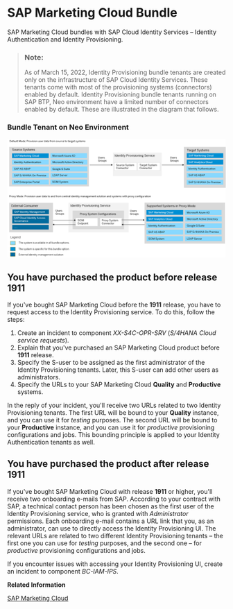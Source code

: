 <!-- loiofbd2081a6052402ab3f03fff2c30834a -->

# SAP Marketing Cloud Bundle

SAP Marketing Cloud bundles with SAP Cloud Identity Services – Identity Authentication and Identity Provisioning.



> ### Note:  
> As of March 15, 2022, Identity Provisioning bundle tenants are created only on the infrastructure of SAP Cloud Identity Services. These tenants come with most of the provisioning systems \(connectors\) enabled by default. Identity Provisioning bundle tenants running on SAP BTP, Neo environment have a limited number of connectors enabled by default. These are illustrated in the diagram that follows.



### Bundle Tenant on Neo Environment

![](images/IPS_Marketing_Bundle_00a6d28.png)



<a name="loiofbd2081a6052402ab3f03fff2c30834a__section_cbp_v4d_mjb"/>

## You have purchased the product before release 1911

If you've bought SAP Marketing Cloud before the **1911** release, you have to request access to the Identity Provisioning service. To do this, follow the steps:

1.  Create an incident to component *XX-S4C-OPR-SRV* \(*S/4HANA Cloud service requests*\).
2.  Explain that you've purchased an SAP Marketing Cloud product before **1911** release.
3.  Specify the S-user to be assigned as the first administrator of the Identity Provisioning tenants. Later, this S-user can add other users as administrators.
4.  Specify the URLs to your SAP Marketing Cloud **Quality** and **Productive** systems.

In the reply of your incident, you'll receive two URLs related to two Identity Provisioning tenants. The first URL will be bound to your **Quality** instance, and you can use it for *testing* purposes. The second URL will be bound to your **Productive** instance, and you can use it for *productive* provisioning configurations and jobs. This bounding principle is applied to your Identity Authentication tenants as well.



<a name="loiofbd2081a6052402ab3f03fff2c30834a__section_ebp_v4d_mjb"/>

## You have purchased the product after release 1911

If you've bought SAP Marketing Cloud with release **1911** or higher, you'll receive two onboarding e-mails from SAP. According to your contract with SAP, a technical contact person has been chosen as the first user of the Identity Provisioning service, who is granted with *Administrator* permissions. Each onboarding e-mail contains a URL link that you, as an administrator, can use to directly access the Identity Provisioning UI. The relevant URLs are related to two different Identity Provisioning tenants – the first one you can use for *testing* purposes, and the second one – for *productive* provisioning configurations and jobs.

If you encounter issues with accessing your Identity Provisioning UI, create an incident to component *BC-IAM-IPS*.

**Related Information**  


[SAP Marketing Cloud](https://help.sap.com/viewer/product/SAP_MARKETING_CLOUD/2108.500/en-US?expandAll=true)

